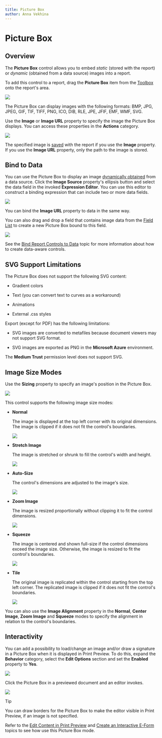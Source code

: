 ```yaml
---
title: Picture Box
author: Anna Vekhina
---
```

# Picture Box

## <a name="overview"></a>Overview
The **Picture Box** control allows you to embed _static_ (stored with the report) or _dynamic_ (obtained from a data source) images into a report.

To add this control to a report, drag the **Picture Box** item from the [Toolbox](../../report-designer-tools/toolbox.md) onto the report's area.

![](../../../../images/eurd-web-add-picture-box-to-report.png)

The Picture Box can display images with the following formats: BMP, JPG, JPEG, GIF, TIF, TIFF, PNG, ICO, DIB, RLE, JPE, JFIF, EMF, WMF, SVG.


Use the **Image** or **Image URL** property to specify the image the Picture Box displays. You can access these properties in the **Actions** category.

![](../../../../images/eurd-web-picture-box-image-property.png)

The specified image is [saved](../../save-reports.md) with the report if you use the **Image** property. If you use the **Image URL** property, only the path to the image is stored. 

## Bind to Data
You can use the Picture Box to display an image [dynamically obtained](../../bind-to-data/bind-controls-to-data-expression-bindings.md) from a data source. Click the **Image Source** property's ellipsis button and select the data field in the invoked **Expression Editor**. You can use this editor to construct a binding expression that can include two or more data fields.

![](../../../../images/eurd-web-picture-box-bind-to-data.png)

You can bind the **Image URL** property to data in the same way. 

You can also drag and drop a field that contains image data from the [Field List](../../report-designer-tools/ui-panels/field-list.md) to create a new Picture Box bound to this field.

![](../../../../images/eurd-web-picture-box-drop-from-field-list.png)

See the [Bind Report Controls to Data](../../bind-to-data/bind-controls-to-data-expression-bindings.md) topic for more information about how to create data-aware controls.

## SVG Support Limitations
The Picture Box does not support the following SVG content:

* Gradient colors

* Text (you can convert text to curves as a workaround)

* Animations

* External .css styles

Export (except for PDF) has the following limitations:

* SVG images are converted to metafiles because document viewers may not support SVG format.

* SVG images are exported as PNG in the **Microsoft Azure** environment.

The **Medium Trust** permission level does not support SVG.

## Image Size Modes

Use the **Sizing** property to specify an image's position in the Picture Box. 

![](../../../../images/eurd-web-picture-box-image-size-modes.png)

This control supports the following image size modes:

* **Normal**
    
    The image is displayed at the top left corner with its original dimensions. The image is clipped if it does not fit the control's boundaries. 

    ![](../../../../images/eurd-web-picture-box-image-size-mode-normal.png)

* **Stretch Image**

    The image is stretched or shrunk to fill the control's width and height.

    ![](../../../../images/eurd-web-picture-box-image-size-mode-stretch-image.png)

* **Auto-Size**

    The control's dimensions are adjusted to the image's size.

    ![](../../../../images/eurd-web-picture-box-image-size-mode-auto-size.png)

* **Zoom Image**

    The image is resized proportionally without clipping it to fit the control dimensions.

    ![](../../../../images/eurd-web-picture-box-image-size-mode-zoom-image.png)

* **Squeeze**

    The image is centered and shown full-size if the control dimensions exceed the image size. Otherwise, the image is resized to fit the control's boundaries.

    ![](../../../../images/eurd-web-picture-box-image-size-mode-squeeze.png)

* **Tile**

    The original image is replicated within the control starting from the top left corner. The replicated image is clipped if it does not fit the control's boundaries.

    ![](../../../../images/eurd-web-picture-box-image-size-mode-tile.png)

You can also use the **Image Alignment** property in the **Normal**, **Center Image**, **Zoom Image** and **Squeeze** modes to specify the alignment in relation to the control's boundaries.

## Interactivity

You can add a possibility to load/change an image and/or draw a signature in a Picture Box when it is displayed in Print Preview. To do this, expand the **Behavior** category, select the **Edit Options** section and set the **Enabled** property to **Yes**.

![](../../../../images/eurd-web-picture-box-enable-content-editing.png)

Click the Picture Box in a previewed document and an editor invokes.

![](../../../../images/eurd-web-picture-box-content-editing.png)

> [!TIP]
> You can draw borders for the Picture Box to make the editor visible in Print Preview, if an image is not specified.

Refer to the [Edit Content in Print Preview](../../provide-interactivity/edit-content-in-print-preview.md) and [Create an Interactive E-Form](../../create-popular-reports/create-an-interactive-e-form.md) topics to see how use this Picture Box mode.